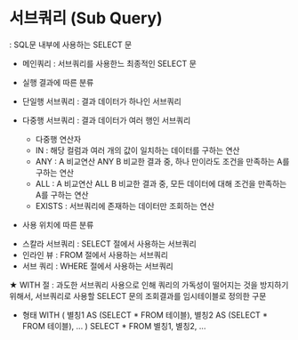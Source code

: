 # 서브쿼리 (Sub Query)
: SQL문 내부에 사용하는 SELECT 문
* 메인쿼리 : 서브쿼리를 사용한느 최종적인 SELECT 문

* 실행 결과에 따른 분류
- 단일행 서브쿼리 : 결과 데이터가 하나인 서브쿼리

- 다중행 서브쿼리 : 결과 데이터가 여러 행인 서브쿼리
    * 다중행 연산자
    - IN        : 해당 컬럼과 여러 개의 값이 일치하는 데이터를 구하는 연산
    - ANY       : A 비교연산 ANY B
                  비교한 결과 중, 하나 만이라도 조건을 만족하는 A를 구하는 연산
    - ALL       : A 비교연산 ALL B
                  비교한 결과 중, 모든 데이터에 대해 조건을 만족하는 A를 구하는 연산
    - EXISTS    : 서브쿼리에 존재하는 데이터만 조회하는 연산

* 사용 위치에 따른 분류
- 스칼라 서브쿼리       : SELECT 절에서 사용하는 서브쿼리
- 인라인 뷰             : FROM 절에서 사용하는 서브쿼리
- 서브 쿼리             : WHERE 절에서 사용하는 서브쿼리

★ WITH 절
: 과도한 서브쿼리 사용으로 인해 쿼리의 가독성이 떨어지는 것을 방지하기 위해서,
  서브쿼리로 사용할 SELECT 문의 조회결과를 임시테이블로 정의한 구문

* 형태
  WITH
  (
    별칭1 AS (SELECT * FROM 테이블),
    별칭2 AS (SELECT * FROM 테이블),
    ...
  )
  SELECT *
  FROM 별칭1, 별칭2, ...

